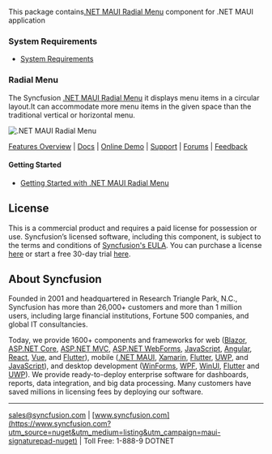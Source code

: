 This package contains[.NET MAUI Radial Menu](https://www.syncfusion.com/maui-controls/maui-radial-menu) component for .NET MAUI application

### System Requirements

* [System Requirements](https://help.syncfusion.com/maui/system-requirements)

### Radial Menu

The Syncfusion [.NET MAUI Radial Menu](https://www.syncfusion.com/maui-controls/maui-radial-menu) it displays menu items in a circular layout.It can accommodate more menu items in the given space than the traditional vertical or horizontal menu.

![.NET MAUI Radial Menu](https://cdn.syncfusion.com/nuget-readme/maui/net_maui_radialmenu.gif)

[Features Overview](https://www.syncfusion.com/maui-controls/maui-radial-menu) | [Docs](https://help.syncfusion.com/maui/radial-menu/overview) | [Online Demo](https://github.com/syncfusion/maui-demos) | [Support](https://support.syncfusion.com/support/tickets/create) | [Forums](https://www.syncfusion.com/forums/maui) | [Feedback](https://www.syncfusion.com/feedback/maui)

#### Getting Started

* [Getting Started with .NET MAUI Radial Menu](https://help.syncfusion.com/maui/radial-menu/getting-started)

## License
This is a commercial product and requires a paid license for possession or use. Syncfusion’s licensed software, including this component, is subject to the terms and conditions of [Syncfusion's EULA](https://www.syncfusion.com/eula/es/?utm_source=nuget&utm_medium=listing&utm_campaign=maui-signaturepad-nuget). You can purchase a license [here]( https://www.syncfusion.com/sales/products?utm_source=nuget&utm_medium=listing&utm_campaign=maui-signaturepad-nuget) or start a free 30-day trial [here](https://www.syncfusion.com/account/manage-trials/start-trials?utm_source=nuget&utm_medium=listing&utm_campaign=maui-signaturepad-nuget).

## About Syncfusion
Founded in 2001 and headquartered in Research Triangle Park, N.C., Syncfusion has more than 26,000+ customers and more than 1 million users, including large financial institutions, Fortune 500 companies, and global IT consultancies.
 
Today, we provide 1600+ components and frameworks for web ([Blazor](https://www.syncfusion.com/blazor-components?utm_source=nuget&utm_medium=listing&utm_campaign=maui-signaturepad-nuget), [ASP.NET Core](https://www.syncfusion.com/aspnet-core-ui-controls?utm_source=nuget&utm_medium=listing&utm_campaign=maui-signaturepad-nuget), [ASP.NET MVC](https://www.syncfusion.com/aspnet-mvc-ui-controls?utm_source=nuget&utm_medium=listing&utm_campaign=maui-signaturepad-nuget), [ASP.NET WebForms](https://www.syncfusion.com/jquery/aspnet-webforms-ui-controls?utm_source=nuget&utm_medium=listing&utm_campaign=maui-signaturepad-nuget), [JavaScript](https://www.syncfusion.com/javascript-ui-controls?utm_source=nuget&utm_medium=listing&utm_campaign=maui-signaturepad-nuget), [Angular](https://www.syncfusion.com/angular-ui-components?utm_source=nuget&utm_medium=listing&utm_campaign=maui-signaturepad-nuget), [React](https://www.syncfusion.com/react-ui-components?utm_source=nuget&utm_medium=listing&utm_campaign=maui-signaturepad-nuget), [Vue](https://www.syncfusion.com/vue-ui-components?utm_source=nuget&utm_medium=listing&utm_campaign=maui-signaturepad-nuget), and [Flutter](https://www.syncfusion.com/flutter-widgets?utm_source=nuget&utm_medium=listing&utm_campaign=maui-signaturepad-nuget)), mobile ([.NET MAUI](https://www.syncfusion.com/maui-controls?utm_source=nuget&utm_medium=listing&utm_campaign=xamarin-core-nuget), [Xamarin](https://www.syncfusion.com/xamarin-ui-controls?utm_source=nuget&utm_medium=listing&utm_campaign=maui-signaturepad-nuget), [Flutter](https://www.syncfusion.com/flutter-widgets?utm_source=nuget&utm_medium=listing&utm_campaign=maui-signaturepad-nuget), [UWP](https://www.syncfusion.com/uwp-ui-controls?utm_source=nuget&utm_medium=listing&utm_campaign=maui-signaturepad-nuget), and [JavaScript](https://www.syncfusion.com/javascript-ui-controls?utm_source=nuget&utm_medium=listing&utm_campaign=maui-signaturepad-nuget)), and desktop development ([WinForms](https://www.syncfusion.com/winforms-ui-controls?utm_source=nuget&utm_medium=listing&utm_campaign=maui-signaturepad-nuget), [WPF](https://www.syncfusion.com/wpf-ui-controls?utm_source=nuget&utm_medium=listing&utm_campaign=maui-signaturepad-nuget), [WinUI](https://www.syncfusion.com/winui-controls?utm_source=nuget&utm_medium=listing&utm_campaign=maui-signaturepad-nuget), [Flutter](https://www.syncfusion.com/flutter-widgets?utm_source=nuget&utm_medium=listing&utm_campaign=maui-signaturepad-nuget) and [UWP](https://www.syncfusion.com/uwp-ui-controls?utm_source=nuget&utm_medium=listing&utm_campaign=maui-signaturepad-nuget)). We provide ready-to-deploy enterprise software for dashboards, reports, data integration, and big data processing. Many customers have saved millions in licensing fees by deploying our software.
___

[sales@syncfusion.com](mailto:sales@syncfusion.com?Subject=Syncfusion%20Maui%20SignaturePad%20-%20NuGet) | [www.syncfusion.com](https://www.syncfusion.com?utm_source=nuget&utm_medium=listing&utm_campaign=maui-signaturepad-nuget) | Toll Free: 1-888-9 DOTNET